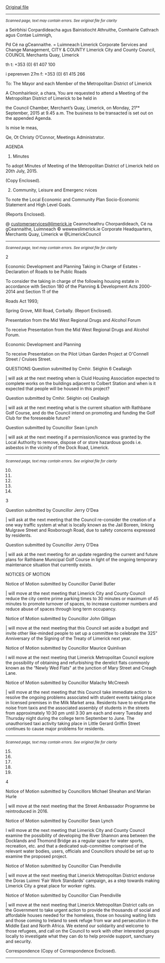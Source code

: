 [Original file](https://www.limerick.ie/sites/default/files/media/documents/2017-06/Agenda%20-%20Monthly%20Meeting%20of%20the%20Metropolitan%20District%20of%20Limerick%20-%2021st%20September%202015.pdf)

---
*<small>Scanned page, text may contain errors. See original file for clarity</small>*  

a Seirbhisi Corpardideacha agus Bainistiocht Athruithe,
Comhairle Cathrach agus Contae Luimnigh,

Pd Cé na gCeannaithe.
= Luimneach
Limerick Corporate Services and Change Management,
CITY & COUNTY Limerick City and County Council,
COUNCIL Merchants Quay,
Limerick

th t: +353 (0) 61 407 100

i peprenven 27m f: +353 (0) 61 415 266

To: The Mayor and each Member of the Metropolitan District of
Limerick

A Chomhairleoir, a chara,
You are requested to attend a Meeting of the Metropolitan District of Limerick to be held in

the Council Chamber, Merchant’s Quay, Limerick, on Monday, 21°* September, 2015 at
9.45 a.m. The business to be transacted is set out on the appended Agenda.

Is mise le meas,

Qe, Ot
Christy O’Connor,
Meetings Administrator.

AGENDA

1. Minutes

To adopt Minutes of Meeting of the Metropolitan District of Limerick held on 20th
July, 2015.

(Copy Enclosed).

2. Community, Leisure and Emergenc rvices

To note the Local Economic and Community Plan Socio-Economic Statement and
High Level Goals.

(Reports Enclosed).

@ customerservices@limerick.ie
Ceanncheathru Chorpardideach, Cé na gCeannaithe, Luimneach © wewewslimerick.ie
Corporate Headquarters, Merchants Quay, Limerick w @LimerickCouncil


---
*<small>Scanned page, text may contain errors. See original file for clarity</small>*  

2

Economic Development and Planning
Taking in Charge of Estates - Declaration of Roads to be Public Roads

To consider the taking in charge of the following housing estate in accordance with
Section 180 of the Planning & Development Acts 2000-2014 and Section 11 of the

Roads Act 1993;

Spring Grove, Mill Road, Corbally.
(Report Enclosed).

Presentation from the Mid West Regional Drugs and Alcohol Forum

To receive Presentation from the Mid West Regional Drugs and Alcohol Forum.

Economic Development and Planning

To receive Presentation on the Pilot Urban Garden Project at O'Connell Street /
Cruises Street.

QUESTIONS
Question submitted by Cmhir. Séighin 6 Ceallaigh

| will ask at the next meeting when is Cluid Housing Association expected to
complete works on the buildings adjacent to Colbert Station and when is it expected
that people will be housed in this project?

Question submitted by Cmhir. Séighin ce) Ceallaigh

| will ask at the next meeting what is the current situation with Rathbane Golf
Course, and do the Council intend on promoting and funding the Golf Club for the
foreseeable future?

Question submitted by Councillor Sean Lynch

| will ask at the next meeting if a permission/licence was granted by the Local
Authority to remove, dispose of or store hazardous goods i.e. asbestos in the
vicinity of the Dock Road, Limerick.


---
*<small>Scanned page, text may contain errors. See original file for clarity</small>*  

10.

11.

12.

13.

14.

3

Question submitted by Councillor Jerry O’Dea

| will ask at the next meeting that the Council re-consider the creation of a one way
traffic system at what is locally known as the Jail Boreen, linking Mulgrave Street
and Roxborough Road, due to safety concerns expressed by residents.

Question submitted by Councillor Jerry O’Dea

| will ask at the next meeting for an update regarding the current and future plans
for Rathbane Municipal Golf Course in light of the ongoing temporary maintenance
situation that currently exists.

NOTICES OF MOTION

Notice of Motion submitted by Councillor Daniel Butler

| will move at the next meeting that Limerick City and County Council reduce the
city centre prime parking times to 30 minutes or maximum of 45 minutes to promote
turnover of spaces, to increase customer numbers and reduce abuse of spaces
through long term occupancy.

Notice of Motion submitted by Councillor John Gilligan

| will move at the next meeting that this Council set aside a budget and invite other
like-minded people to set up a committee to celebrate the 325" Anniversary of the
Signing of the Treaty of Limerick next year.

Notice of Motion submitted by Councillor Maurice Quinlivan

I will move at the next meeting that Limerick Metropolitan Council explore the
possibility of obtaining and refurbishing the derelict flats commonly known as the
“Newly Wed Flats" at the junction of Mary Street and Creagh Lane.

Notice of Motion submitted by Councillor Malachy McCreesh

| will move at the next meeting that this Council take immediate action to resolve the
ongoing problems associated with student events taking place in licensed premises
in the Milk Market area. Residents have to endure the noise from taxis and the
associated assembly of students in the streets from approximately 10:30 pm until
3:30 am each and every Tuesday and Thursday night during the college term
September to June. The unauthorised taxi activity taking place in Little Gerard
Griffin Street continues to cause major problems for residents.


---
*<small>Scanned page, text may contain errors. See original file for clarity</small>*  

15.

16.

17.

18.

19.

4

Notice of Motion submitted by Councillors Michael Sheahan and
Marian Hurle

| will move at the next meeting that the Street Ambassador Programme be
reintroduced in 2016.

Notice of Motion submitted by Councillor Sean Lynch

I will move at the next meeting that Limerick City and County Council examine the
possibility of developing the River Shannon area between the Docklands and
Thomond Bridge as a regular space for water sports, recreation, etc. and that a
dedicated sub-committee comprised of the relevant water bodies, users, officials
and Councillors should be set up to examine the proposed project.

Notice of Motion submitted by Councillor Cian Prendiville

| will move at the next meeting that Limerick Metropolitan District endorse the Doras
Luimni ‘Fair Work Standards' campaign, as a step towards making Limerick City a
great place for worker rights.

Notice of Motion submitted by Councillor Cian Prendiville

| will move at the next meeting that Limerick Metropolitan District calls on the
Government to take urgent action to provide the thousands of social and affordable
houses needed for the homeless, those on housing waiting lists and those coming
to Ireland to seek refuge from war and persecution in the Middle East and North
Africa. We extend our solidarity and welcome to those refugees, and call on the
Council to work with other interested groups locally to investigate what they can do
to help provide support, sanctuary and security.

Correspondence
(Copy of Correspondence Enclosed).


---
